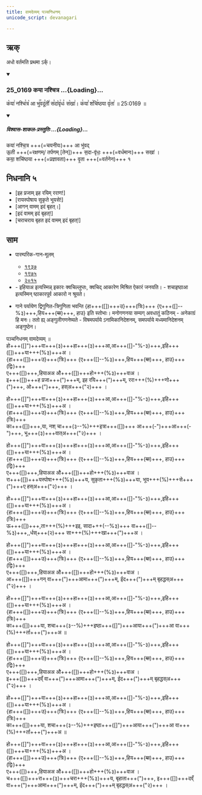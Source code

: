 ```yaml
---
title: वामदेव्यम् पञ्चनिधनम्
unicode_script: devanagari

---
```

## ऋक्
अधो वर्तमति प्रथमा ऽर्क्। 

<div class="js_include" includetitle="false" newlevelforh1="3" unfilled url="/vedAH_sAma/kauthumam/saMhitA/vishvAsa-prastutiH/1_pUrvArchikaH/2/2/25_0169_kayA_nashchitra.md">
<details open><summary><h3>25_0169 कया नश्चित्र ...{Loading}...</h3></summary>

क꣡या꣢ नश्चि꣣त्र꣡ आ भु꣢꣯वदू꣣ती꣢ स꣣दा꣡वृ꣢धः꣣ स꣡खा꣢। क꣢या꣣ श꣡चि꣢ष्ठया वृ꣣ता꣢ ॥ 25:0169 ॥

<div class="js_include" newlevelforh1="2" title="विश्वास-शाकल-प्रस्तुतिः" unfilled="" url="/vedAH_Rk/shAkalam/saMhitA/vishvAsa-prastutiH/04/031/01_kayA_nashchitra.md">
<details open><summary><h5>विश्वास-शाकल-प्रस्तुतिः ...{Loading}...</h5></summary>


कया॑ नश्चि॒त्र +++(=चयनीयः)+++ आ भु॑वद्  
ऊ॒ती +++(=रक्षणम्/ तर्पणम् [तेन])+++ स॒दा-वृ॑धः॒ +++(=वर्धमानः)+++ सखा॑ ।  
कया॒ शचि॑ष्ठया +++(=प्रज्ञावता)+++ वृ॒ता +++(=वर्तनेन)+++ १

</details>
</div>
</details>
</div>  


## निधनानि ५
- [इह प्रजाम् इह रयिम् रराण!]  
- [रायस्पोषाय सुकृते भूयसे!]  
- [आगन् वामम् इदं बृहत्।]
- [इदं वामम् इदं बृहत्!]  
- [चराचराय बृहत इदं वामम् इदं बृहत्!]

## साम

- पारम्परिक-गान-मूलम्
  - [१९३७](https://archive.org/stream/sAmaveda-jaiminIya-paravastu-paramparA-docs/sAmaveda-paravastu-1937#page/n55/mode/1up)
  - [१९७५](https://archive.org/stream/sAmaveda-jaiminIya-paravastu-paramparA-docs/sAmaveda-paravastu-1975#page/n51/mode/2up)
  - [२०१५](https://archive.org/stream/sAmaveda-jaiminIya-paravastu-paramparA-docs/proxaNa-sAmAni#page/n3/mode/2up)

- <div caption="रामानुजार्यः 1974 " class="audioEmbed" src="https://archive.org/download/jaiminIya-sAma-gAna-paravastu-tradition-rAmAnuja/vAmadevyam-panchanidhanam.mp3"></div>
  - इहियाअ इत्यस्मिन्न् इकारः क्वचिल्लुप्तः, क्वचिद् आकारेण मिश्रित ऐकारं जनयति।
  - शचाइष्ठाआ इत्यस्मिन् ष्ठाकारपूर्व आकारो न श्रूयते।

- गाने पर्यायेण द्विगुणित-त्रिगुणिता भवन्ति {हा+++([])+++उ}+++(त्रिः)+++ {ए+++([]--%३)+++,हिय+++(~~या~~)+++, हाउ} इति स्तोभाः। मनोगणनया सम्यग् अवधातुं कठिनम् - अनेकाग्रं हि मनः। ततो ह्य् अङ्गुलीगणनेष्यते - विषमपर्याये ऽनामिकानिदेशनम्, समपर्याये मध्यमानिदेशनम् अङ्गुष्ठेन।

पञ्चनिधनम् वामदेव्यम् ॥  
हो+++([]")+++वा+++(३)+++हा+++(३)+++आ,आ+++([]-"%-३)+++,इहि+++([])+++या+++(%३)+++अ ।  
{हा+++([])+++उ}+++(त्रिः)+++ {ए+++([]--%३)+++,हिय+++(~~या~~)+++, हाउ}+++(द्विः)+++  
ए+++([])+++,हियाअअ औ+++([])+++हो+++(%३)+++वाअ ।  
इ+++([])+++ह प्रजा+++(")+++म्, इह रयि+++(")+++म्, ररा+++(%)+++णो+++(")+++, ओ+++(")+++, हस्अ+++("२)+++ ।  

हो+++([]")+++वा+++(३)+++हा+++(३)+++आ,आ+++([]-"%-३)+++,इहि+++([])+++या+++(%३)+++अ ।  
{हा+++([])+++उ}+++(त्रिः)+++ {ए+++([]--%३)+++,हिय+++(~~या~~)+++, हाउ}+++(त्रिः)+++  
का+++([])+++,या, नश् चा+++(३--%)+++इत्रा+++([])+++ आ+++(-")+++आ+++(-")+++, भू+++(३)+++वात्अ+++("२)+++ ।

हो+++([]")+++वा+++(३)+++हा+++(३)+++आ,आ+++([]-"%-३)+++,इहि+++([])+++या+++(%३)+++अ ।  
{हा+++([])+++उ}+++(त्रिः)+++ {ए+++([]--%३)+++,हिय+++(~~या~~)+++, हाउ}+++(द्विः)+++  
ए+++([])+++,हियाअअ औ+++([])+++हो+++(%३)+++वाअ ।  
रा+++([])+++यस्पोषा+++(%३)+++य, सुकृता+++(%३)+++या, भूय+++(%)+++से+++(")+++ए हस्अ+++("२)+++ ।

हो+++([]")+++वा+++(३)+++हा+++(३)+++आ,आ+++([]-"%-३)+++,इहि+++([])+++या+++(%३)+++अ ।  
{हा+++([])+++उ}+++(त्रिः)+++ {ए+++([]--%३)+++,हिय+++(~~या~~)+++, हाउ}+++(त्रिः)+++  
ऊ+++([])+++,ता+++(%)+++इइ, सादा+++(--%३)+++ वा+++([]--%३)+++,,र्धस्+++(२)+++ सा+++(%)+++खा+++(")+++अ ।

हो+++([]")+++वा+++(३)+++हा+++(३)+++आ,आ+++([]-"%-३)+++,इहि+++([])+++या+++(%३)+++अ ।  
{हा+++([])+++उ}+++(त्रिः)+++ {ए+++([]--%३)+++,हिय+++(~~या~~)+++, हाउ}+++(द्विः)+++  
ए+++([])+++,हियाअअ औ+++([])+++हो+++(%३)+++वाअ ।  
आ+++([])+++गन् वा+++(")+++आमा+++(")+++म्, ईद+++(")+++म् बृहद्धस्अ+++("२)+++ ।

हो+++([]")+++वा+++(३)+++हा+++(३)+++आ,आ+++([]-"%-३)+++,इहि+++([])+++या+++(%३)+++अ ।  
{हा+++([])+++उ}+++(त्रिः)+++ {ए+++([]--%३)+++,हिय+++(~~या~~)+++, हाउ}+++(त्रिः)+++  
का+++([])+++या, शचा+++(३--%)+++इष्ठा+++([]")+++आया+++(")+++आ वा+++(%)+++र्ता+++(")+++अ ॥

हो+++([]")+++वा+++(३)+++हा+++(३)+++आ,आ+++([]-"%-३)+++,इहि+++([])+++या+++(%३)+++अ ।  
{हा+++([])+++उ}+++(त्रिः)+++ {ए+++([]--%३)+++,हिय+++(~~या~~)+++, हाउ}+++(द्विः)+++  
ए+++([])+++,हियाअअ औ+++([])+++हो+++(%३)+++वाअ ।  
इ+++([])+++दव्ँ वा+++(")+++आमा+++(")+++म्, ईद+++(")+++म् बृहद्धस्अ+++("२)+++ ।

हो+++([]")+++वा+++(३)+++हा+++(३)+++आ,आ+++([]-"%-३)+++,इहि+++([])+++या+++(%३)+++अ ।  
{हा+++([])+++उ}+++(त्रिः)+++ {ए+++([]--%३)+++,हिय+++(~~या~~)+++, हाउ}+++(त्रिः)+++  
का+++([])+++या, शचा+++(३--%)+++इष्ठा+++([]")+++आया+++(")+++आ वा+++(%)+++र्ता+++(")+++अ ॥

हो+++([]")+++वा+++(३)+++हा+++(३)+++आ,आ+++([]-"%-३)+++,इहि+++([])+++या+++(%३)+++अ ।  
{हा+++([])+++उ}+++(त्रिः)+++ {ए+++([]--%३)+++,हिय+++(~~या~~)+++, हाउ}+++(द्विः)+++  
ए+++([])+++,हियाअअ औ+++([])+++हो+++(%३)+++वाअ ।  
च+++([])+++रा+++(३)+++चरा+++(%३)+++य, बृहाता+++(")+++, इ+++([])+++दव्ँ वा+++(")+++आमा+++(")+++म्, ईद+++(")+++म् बृहद्धस्अ+++("२)+++ ।